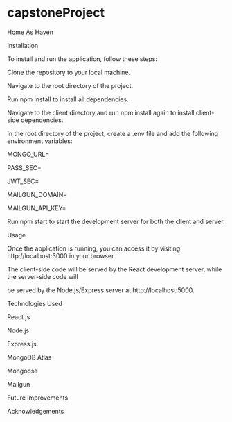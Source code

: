 # capstoneProject
Home As Haven

Installation

To install and run the application, follow these steps:

Clone the repository to your local machine.

Navigate to the root directory of the project.

Run npm install to install all dependencies.

Navigate to the client directory and run npm install again to install client-side dependencies.

In the root directory of the project, create a .env file and add the following environment variables:

MONGO_URL=<your MongoDB Atlas connection string>

PASS_SEC=<your CryptoJS secret key>

JWT_SEC=<your JWT secret key>

MAILGUN_DOMAIN=<your Mailgun domain>

MAILGUN_API_KEY=<your Mailgun API key>



Run npm start to start the development server for both the client and server.

Usage

Once the application is running, you can access it by visiting http://localhost:3000 in your browser. 

The client-side code will be served by the React development server, while the server-side code will 

be served by the Node.js/Express server at http://localhost:5000.

Technologies Used

React.js

Node.js

Express.js

MongoDB Atlas

Mongoose

Mailgun


Future Improvements

Acknowledgements
